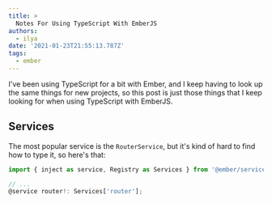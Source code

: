 ```yaml
---
title: >
  Notes For Using TypeScript With EmberJS
authors:
  - ilya
date: '2021-01-23T21:55:13.787Z'
tags: 
  - ember
---
```

I've been using TypeScript for a bit with Ember, and I keep having to look up the same things for new projects, so this post is just those things that I keep looking for when using TypeScript with EmberJS.


## Services

The most popular service is the `RouterService`, but it's kind of hard to find how to type it, so here's that:

```ts
import { inject as service, Registry as Services } from '@ember/service';

// ...
@service router!: Services['router'];
```

    